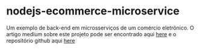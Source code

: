 # nodejs-ecommerce-microservice

Um exemplo de back-end em microsserviços de um comércio eletrônico. O artigo medium sobre este projeto pode ser encontrado aqui [here](https://medium.com/@nicholasgcc/building-scalable-e-commerce-backend-with-microservices-exploring-design-decisions-node-js-b5228080403b) e o repositório github aqui [here](https://github.com/nicholas-gcc/nodejs-ecommerce-microservice)


